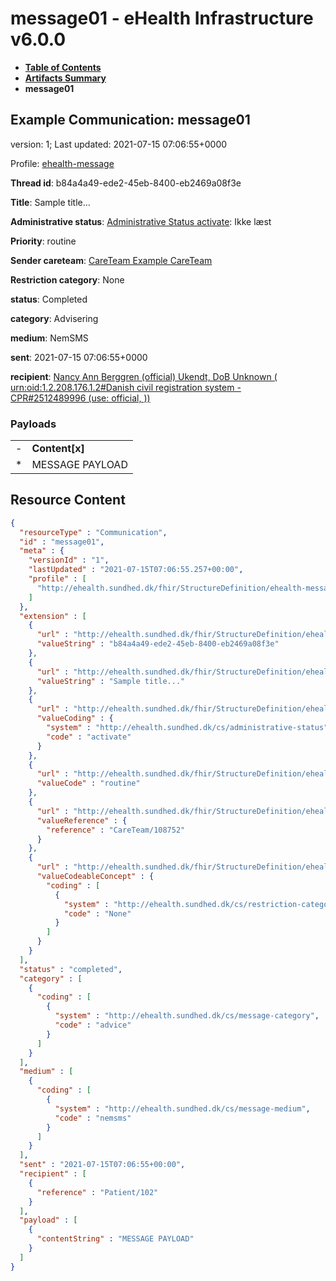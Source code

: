 # message01 - eHealth Infrastructure v6.0.0

* [**Table of Contents**](toc.md)
* [**Artifacts Summary**](artifacts.md)
* **message01**

## Example Communication: message01

version: 1; Last updated: 2021-07-15 07:06:55+0000

Profile: [ehealth-message](StructureDefinition-ehealth-message.md)

**Thread id**: b84a4a49-ede2-45eb-8400-eb2469a08f3e

**Title**: Sample title...

**Administrative status**: [Administrative Status activate](CodeSystem-ehealth-administrative-status.md#ehealth-administrative-status-activate): Ikke læst

**Priority**: routine

**Sender careteam**: [CareTeam Example CareTeam](CareTeam-108752.md)

**Restriction category**: None

**status**: Completed

**category**: Advisering

**medium**: NemSMS

**sent**: 2021-07-15 07:06:55+0000

**recipient**: [Nancy Ann Berggren (official) Ukendt, DoB Unknown ( urn:oid:1.2.208.176.1.2#Danish civil registration system - CPR#2512489996 (use: official, ))](Patient-102.md)

### Payloads

| | |
| :--- | :--- |
| - | **Content[x]** |
| * | MESSAGE PAYLOAD |



## Resource Content

```json
{
  "resourceType" : "Communication",
  "id" : "message01",
  "meta" : {
    "versionId" : "1",
    "lastUpdated" : "2021-07-15T07:06:55.257+00:00",
    "profile" : [
      "http://ehealth.sundhed.dk/fhir/StructureDefinition/ehealth-message"
    ]
  },
  "extension" : [
    {
      "url" : "http://ehealth.sundhed.dk/fhir/StructureDefinition/ehealth-thread-id",
      "valueString" : "b84a4a49-ede2-45eb-8400-eb2469a08f3e"
    },
    {
      "url" : "http://ehealth.sundhed.dk/fhir/StructureDefinition/ehealth-title",
      "valueString" : "Sample title..."
    },
    {
      "url" : "http://ehealth.sundhed.dk/fhir/StructureDefinition/ehealth-administrative-status",
      "valueCoding" : {
        "system" : "http://ehealth.sundhed.dk/cs/administrative-status",
        "code" : "activate"
      }
    },
    {
      "url" : "http://ehealth.sundhed.dk/fhir/StructureDefinition/ehealth-priority",
      "valueCode" : "routine"
    },
    {
      "url" : "http://ehealth.sundhed.dk/fhir/StructureDefinition/ehealth-communication-senderCareTeam",
      "valueReference" : {
        "reference" : "CareTeam/108752"
      }
    },
    {
      "url" : "http://ehealth.sundhed.dk/fhir/StructureDefinition/ehealth-restriction-category",
      "valueCodeableConcept" : {
        "coding" : [
          {
            "system" : "http://ehealth.sundhed.dk/cs/restriction-category",
            "code" : "None"
          }
        ]
      }
    }
  ],
  "status" : "completed",
  "category" : [
    {
      "coding" : [
        {
          "system" : "http://ehealth.sundhed.dk/cs/message-category",
          "code" : "advice"
        }
      ]
    }
  ],
  "medium" : [
    {
      "coding" : [
        {
          "system" : "http://ehealth.sundhed.dk/cs/message-medium",
          "code" : "nemsms"
        }
      ]
    }
  ],
  "sent" : "2021-07-15T07:06:55+00:00",
  "recipient" : [
    {
      "reference" : "Patient/102"
    }
  ],
  "payload" : [
    {
      "contentString" : "MESSAGE PAYLOAD"
    }
  ]
}

```
